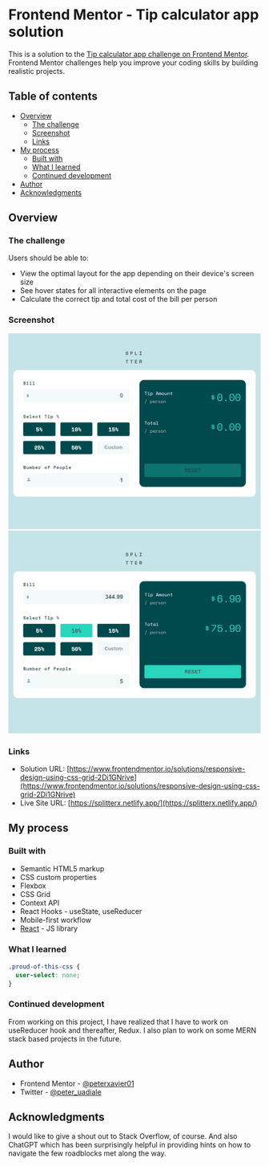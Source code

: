 ﻿# Frontend Mentor - Tip calculator app solution

This is a solution to the [Tip calculator app challenge on Frontend Mentor](https://www.frontendmentor.io/challenges/tip-calculator-app-ugJNGbJUX). Frontend Mentor challenges help you improve your coding skills by building realistic projects.

## Table of contents

- [Overview](#overview)
  - [The challenge](#the-challenge)
  - [Screenshot](#screenshot)
  - [Links](#links)
- [My process](#my-process)
  - [Built with](#built-with)
  - [What I learned](#what-i-learned)
  - [Continued development](#continued-development)
- [Author](#author)
- [Acknowledgments](#acknowledgments)


## Overview

### The challenge

Users should be able to:

- View the optimal layout for the app depending on their device's screen size
- See hover states for all interactive elements on the page
- Calculate the correct tip and total cost of the bill per person

### Screenshot

![](./src/assets/screenshot-1.png)
![](./src/assets/screenshot-2.png)

### Links

- Solution URL: [https://www.frontendmentor.io/solutions/responsive-design-using-css-grid-2Di1GNrive](https://www.frontendmentor.io/solutions/responsive-design-using-css-grid-2Di1GNrive)
- Live Site URL: [https://splitterx.netlify.app/](https://splitterx.netlify.app/)

## My process

### Built with

- Semantic HTML5 markup
- CSS custom properties
- Flexbox
- CSS Grid
- Context API
- React Hooks - useState, useReducer
- Mobile-first workflow
- [React](https://react.dev/) - JS library

### What I learned

```css
.proud-of-this-css {
  user-select: none;
}
```

### Continued development

From working on this project, I have realized that I have to work on useReducer hook and thereafter, Redux. I also plan to work on some MERN stack based projects in the future.


## Author

- Frontend Mentor - [@peterxavier01](https://www.frontendmentor.io/profile/peterxavier01)
- Twitter - [@peter_uadiale](https://twitter.com/peter_uadiale)

## Acknowledgments

I would like to give a shout out to Stack Overflow, of course. And also ChatGPT which has been surprisingly helpful in providing hints on how to navigate the few roadblocks met along the way.
